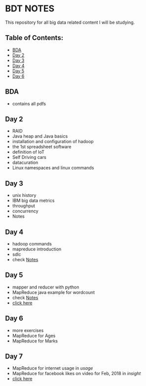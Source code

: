 # BDT NOTES

This repository for all big data related content I will be studying. 


## Table of Contents:

- [BDA](#bda)
- [Day 2](#day-2)
- [Day 3](#day-3)
- [Day 4](#day-4)
- [Day 5](#day-5)
- [Day 6](#day-6)

<!-- toc -->

## BDA
- contains all pdfs


## Day 2

 - RAID
 - Java heap and Java basics
 - installation and configuration of hadoop 
 - the 1st spreadsheet software
 - definition of IoT
 - Self Driving cars
 - datacuration
 - Linux namespaces and linux commands


## Day 3
 - unix history
 - IBM big data metrics
 - throughput
 - concurrency
 - Notes


## Day 4
 - hadoop commands
 - mapreduce introduction
 - sdlc
 - check [Notes](https://github.com/ChetanKnowIt/BDT_Notes/blob/main/Day4/Notes.md)


## Day 5
 - mapper and reducer with python
 - MapReduce java example for wordcount
 - check [Notes](https://github.com/ChetanKnowIt/BDT_Notes/blob/main/Day5/Notes.md)
 - [click here](https://github.com/ChetanKnowIt/BDT_Notes/tree/main/Day6)

## Day 6
 - more exercises 
 - MapReduce for Ages
 - MapReduce for Marks

## Day 7
 - MapReduce for internet usage in _usage_
 - MapReduce for facebook likes on video for Feb, 2018 in _insight_
 - [click here](https://github.com/ChetanKnowIt/BDT_Notes/tree/main/Day7)